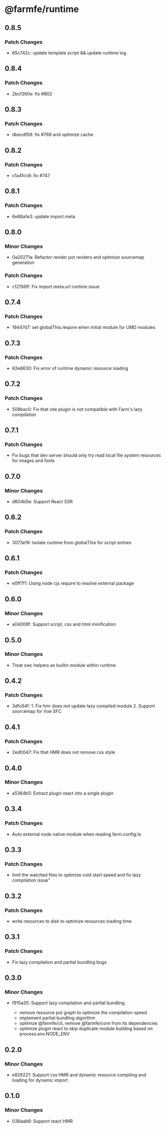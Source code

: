 # @farmfe/runtime

## 0.8.5

### Patch Changes

- 65c742c: update template script && update runtime log

## 0.8.4

### Patch Changes

- 2bcf360e: fix #802

## 0.8.3

### Patch Changes

- dbecdf58: fix #769 and optimize cache

## 0.8.2

### Patch Changes

- c1a4fcc8: fix #747

## 0.8.1

### Patch Changes

- 6e88a1e3: update import.meta

## 0.8.0

### Minor Changes

- 0a20271a: Refactor render pot renders and optimize sourcemap generation

### Patch Changes

- c12156ff: Fix import.meta.url runtime issue

## 0.7.4

### Patch Changes

- 19447d7: set globalThis.require when initial module for UMD modules

## 0.7.3

### Patch Changes

- 62e6630: Fix error of runtime dynamic resource loading

## 0.7.2

### Patch Changes

- 509bac0: Fix that vite plugin is not compatible with Farm's lazy compilation

## 0.7.1

### Patch Changes

- Fix bugs that dev server should only try read local file system resources for images and fonts

## 0.7.0

### Minor Changes

- d604b5e: Support React SSR

## 0.6.2

### Patch Changes

- 3073e19: Isolate runtime from globalThis for script entries

## 0.6.1

### Patch Changes

- e0ff7f1: Using node cjs require to resolve external package

## 0.6.0

### Minor Changes

- a04008f: Support script, css and html minification

## 0.5.0

### Minor Changes

- Treat swc helpers as builtin module within runtime

## 0.4.2

### Patch Changes

- 3dfc64f: 1. Fix hmr does not update lazy compiled module 2. Support sourcemap for Vue SFC

## 0.4.1

### Patch Changes

- 2ed0047: Fix that HMR does not remove css style

## 0.4.0

### Minor Changes

- a5364b5: Extract plugin react into a single plugin

## 0.3.4

### Patch Changes

- Auto external node native module when reading farm.config.ts

## 0.3.3

### Patch Changes

- limit the watched files to optimize cold start speed and fix lazy compilation issue"

## 0.3.2

### Patch Changes

- write resources to disk to optimize resources loading time

## 0.3.1

### Patch Changes

- Fix lazy compilation and partial bundling bugs

## 0.3.0

### Minor Changes

- f915a35: Support lazy compilation and partial bundling

  - remove resource pot graph to optimize the compilation speed
  - implement partial bundling algorithm
  - optimize @farmfe/cli, remove @farmfe/core from its dependencies
  - optimize plugin react to skip duplicate module building based on process.env.NODE_ENV

## 0.2.0

### Minor Changes

- e826221: Support css HMR and dynamic resource compiling and loading for dynamic import

## 0.1.0

### Minor Changes

- 036aab6: Support react HMR
